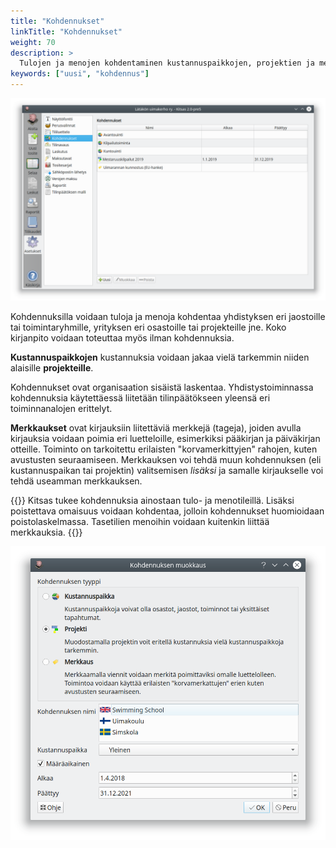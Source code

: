 ```yaml
---
title: "Kohdennukset"
linkTitle: "Kohdennukset"
weight: 70
description: >
  Tulojen ja menojen kohdentaminen kustannuspaikkojen, projektien ja merkkausten avulla
keywords: ["uusi", "kohdennus"]
---
```


![](/img/fi/asetukset/kohdennukset.png)

Kohdennuksilla voidaan tuloja ja menoja kohdentaa yhdistyksen eri jaostoille tai toimintaryhmille, yrityksen eri osastoille tai projekteille jne. Koko kirjanpito voidaan toteuttaa myös ilman kohdennuksia.

**Kustannuspaikkojen** kustannuksia voidaan jakaa vielä tarkemmin niiden alaisille **projekteille**.

Kohdennukset ovat organisaation sisäistä laskentaa. Yhdistystoiminnassa kohdennuksia käytettäessä liitetään tilinpäätökseen yleensä eri toiminnanalojen erittelyt.

**Merkkaukset** ovat kirjauksiin liitettäviä merkkejä (tageja), joiden avulla kirjauksia voidaan poimia eri luetteloille, esimerkiksi pääkirjan ja päiväkirjan otteille. Toiminto on tarkoitettu erilaisten "korvamerkittyjen" rahojen, kuten avustusten seuraamiseen. Merkkauksen voi tehdä muun kohdennuksen (eli kustannuspaikan tai projektin) valitsemisen _lisäksi_ ja samalle kirjaukselle voi tehdä useamman merkkauksen.

{{<alert title="Kohdennukset tasetileillä">}}
Kitsas tukee kohdennuksia ainostaan tulo- ja menotileillä. Lisäksi poistettava omaisuus voidaan kohdentaa, jolloin kohdennukset huomioidaan poistolaskelmassa. Tasetilien menoihin voidaan kuitenkin liittää merkkauksia.
{{</alert>}}

![](/img/fi/asetukset/muokkaakohdennus.png)

